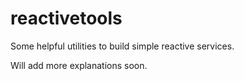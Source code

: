 # reactivetools

Some helpful utilities to build simple reactive services.

Will add more explanations soon.
